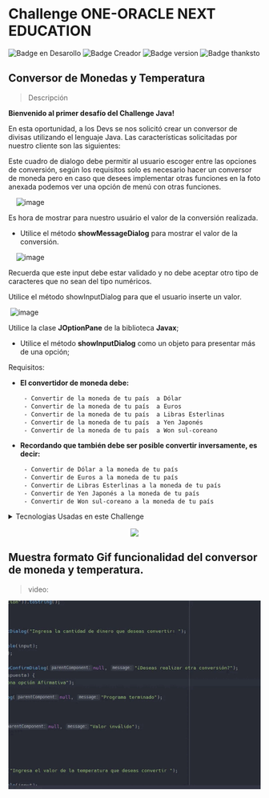 # Challenge ONE-ORACLE NEXT EDUCATION
![Badge en Desarollo](https://img.shields.io/badge/Status-En%20Beta-green)
![Badge Creador](https://img.shields.io/badge/Created%20BY-Ely%20Hernandez-blue) 
![Badge version](https://img.shields.io/badge/Version-1.0.0-blue)
![Badge thanksto](https://img.shields.io/badge/Thanks-AluraLatam-red)
## Conversor de Monedas y Temperatura

>Descripción

**Bienvenido al primer desafío del Challenge Java!**

En esta oportunidad, a los Devs se nos solicitó crear un conversor de divisas utilizando el lenguaje Java. Las características solicitadas por nuestro cliente son las siguientes:

Este cuadro de dialogo debe permitir al usuario escoger entre las opciones de conversión, según los requisitos solo es necesario hacer un conversor de moneda pero en caso que desees implementar otras funciones en la foto anexada podemos ver una opción de menú con otras funciones.


    ![image](https://user-images.githubusercontent.com/97654618/222873569-14d8f568-bde3-48ae-b515-1a8d5dbd2510.png)


  Es hora de mostrar para nuestro usuário el valor de la conversión realizada.
  - Utilice el método **showMessageDialog** para mostrar el valor de la conversión.
  

    ![image](https://trello.com/1/cards/625700915f22c12bec15a8b7/attachments/625d73db6c8c1b1743c1f04b/previews/625d73dc6c8c1b1743c1f050/download/3.png)       
                 
               
Recuerda que este input debe estar validado y no debe aceptar otro tipo de caracteres que no sean del tipo numéricos.

Utilice el método showInputDialog para que el usuario inserte un valor.


 ![image](https://trello.com/1/cards/6256ffed73b81e32a1689dd5/attachments/625d7b32761655394345552b/previews/625d7b33761655394345554b/download/2.png)

 
Utilice la clase  	**JOptionPane**  de la biblioteca **Javax**;
- Utilice el método **showInputDialog** como un objeto para presentar más de una opción;

Requisitos:
- **El convertidor de moneda debe:**

       - Convertir de la moneda de tu país  a Dólar
       - Convertir de la moneda de tu país  a Euros
       - Convertir de la moneda de tu país  a Libras Esterlinas
       - Convertir de la moneda de tu país  a Yen Japonés
       - Convertir de la moneda de tu país  a Won sul-coreano

- **Recordando que también debe ser posible convertir inversamente, es decir:**

       - Convertir de Dólar a la moneda de tu país
       - Convertir de Euros a la moneda de tu país
       - Convertir de Libras Esterlinas a la moneda de tu país
       - Convertir de Yen Japonés a la moneda de tu país
       - Convertir de Won sul-coreano a la moneda de tu país
       
       
<details>
<summary>Tecnologias Usadas en este Challenge</summary>

| Herramientas | Languages |
|-----:|-----------|
|  Windows 11    | Java   |
|  IntelliJ IDEA | Spring |
|                |        |

</details>

<p align="center" dir="auto">
<img align="center" src="https://skills.thijs.gg/icons?i=java,idea,git,spring" />
</p>


## Muestra formato Gif funcionalidad del conversor de moneda y temperatura.

>video:

![](./src/images/video.gif)
